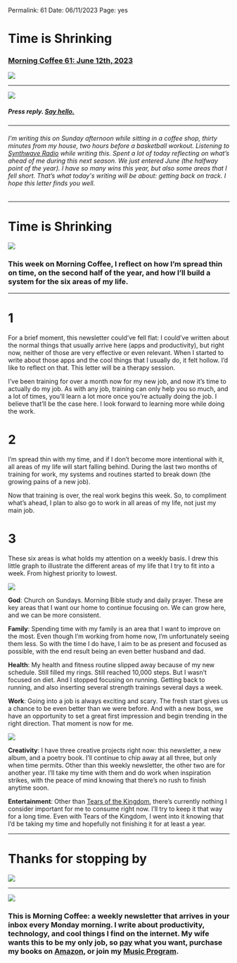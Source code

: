 
Permalink: 61
Date: 06/11/2023
Page: yes

# Time is Shrinking

### [Morning Coffee 61: June 12th, 2023][1]

![][image-1]

---- 

![][image-2]

##### Press reply. [Say hello.][2]

---- 

###### I’m writing this on Sunday afternoon while sitting in a coffee shop, thirty minutes from my house, two hours before a basketball workout. Listening to [Synthwave Radio][3] while writing this. Spent a lot of today reflecting on what’s ahead of me during this next season. We just entered June (the halfway point of the year). I have so many wins this year, but also some areas that I fell short. That’s what today's writing will be about: getting back on track. I hope this letter finds you well.

---- 

# Time is Shrinking

![][image-3]

### This week on Morning Coffee, I reflect on how I’m spread thin on time, on the second half of the year, and how I’ll build a system for the six areas of my life.

---- 

# 1

For a brief moment, this newsletter could’ve fell flat: I could’ve written about the normal things that usually arrive here (apps and productivity), but right now, neither of those are very effective or even relevant. When I started to write about those apps and the cool things that I usually do, it felt hollow. I’d like to reflect on that. This letter will be a therapy session.

I’ve been training for over a month now for my new job, and now it’s time to actually do my job. As with any job, training can only help you so much, and a lot of times, you’ll learn a lot more once you’re actually doing the job. I believe that’ll be the case here. I look forward to learning more while doing the work.

# 2

I’m spread thin with my time, and if I don’t become more intentional with it, all areas of my life will start falling behind. During the last two months of training for work, my systems and routines started to break down (the growing pains of a new job).

Now that training is over, the real work begins this week. So, to compliment what’s ahead, I plan to also go to work in all areas of my life, not just my main job.

# 3

These six areas is what holds my attention on a weekly basis. I drew this little graph to illustrate the different areas of my life that I try to fit into a week. From highest priority to lowest.

![][image-4]

**God**: Church on Sundays. Morning Bible study and daily prayer. These are key areas that I want our home to continue focusing on. We can grow here, and we can be more consistent.

**Family**: Spending time with my family is an area that I want to improve on the most. Even though I’m working from home now, I’m unfortunately seeing them less. So with the time I do have, I aim to be as present and focused as possible, with the end result being an even better husband and dad.

**Health**: My health and fitness routine slipped away because of my new schedule. Still filled my rings. Still reached 10,000 steps. But I wasn’t focused on diet. And I stopped focusing on running. Getting back to running, and also inserting several strength trainings several days a week.

**Work**: Going into a job is always exciting and scary. The fresh start gives us a chance to be even better than we were before. And with a new boss, we have an opportunity to set a great first impression and begin trending in the right direction. That moment is now for me.

![][image-5]

**Creativity**: I have three creative projects right now: this newsletter, a new album, and a poetry book. I’ll continue to chip away at all three, but only when time permits. Other than this weekly newsletter, the other two are for another year. I’ll take my time with them and do work when inspiration strikes, with the peace of mind knowing that there’s no rush to finish anytime soon.

**Entertainment**: Other than [Tears of the Kingdom][4], there’s currently nothing I consider important for me to consume right now. I’ll try to keep it that way for a long time. Even with Tears of the Kingdom, I went into it knowing that I’d be taking my time and hopefully not finishing it for at least a year.

---- 

# Thanks for stopping by

![][image-6]

---- 

![][image-7]

### This is Morning Coffee: a weekly newsletter that arrives in your inbox every Monday morning. I write about productivity, technology, and cool things I find on the internet. My wife wants this to be my only job, so [pay][5] what you want, purchase my books on [Amazon][6], or join my [Music Program][7].

[1]:	https://nashp.com/061223
[2]:	mailto:nashp@me.com
[3]:	https://www.youtube.com/live/MVPTGNGiI-4?feature=share
[4]:	https://zelda.com/tears-of-the-kingdom/
[5]:	https://buy.stripe.com/fZe4jqd135LRc4U4gj
[6]:	https://www.amazon.com/dp/B0CQQG3JCF?binding=paperback&ref=dbs_dp_awt_sb_pc_tpbk
[7]:	https://patreon.com/nashp

[image-1]:	https://nashp.com/_media/mc.gif
[image-2]:	https://i.imgur.com/KCjiqAx.jpg
[image-3]:	https://i.imgur.com/A3Mx14O.jpg
[image-4]:	https://i.imgur.com/WEB46DN.jpg
[image-5]:	https://i.imgur.com/TG3Aiwp.jpg
[image-6]:	https://i.imgur.com/5r2mXdJ.jpg
[image-7]:	https://i.imgur.com/MwejBou.jpg